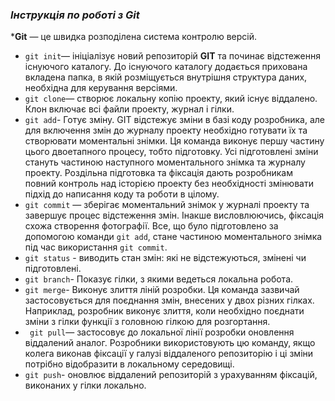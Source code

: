 ### ***Інструкція по роботі з Git***
 ***Git** — це швидка розподілена система контролю версій.
* ```git init```— ініціалізує новий репозиторій **GIT** та починає відстеження існуючого каталогу. До існуючого каталогу додається прихована вкладена папка, в якій розміщується внутрішня структура даних, необхідна для керування версіями.
* ```git clone```— створює локальну копію проекту, який існує віддалено. Клон включає всі файли проекту, журнал і гілки.
* ```git add```- Готує зміну. GIT відстежує зміни в базі коду розробника, але для включення змін до журналу проекту необхідно готувати їх та створювати моментальні знімки. Ця команда виконує першу частину цього двоетапного процесу, тобто підготовку. Усі підготовлені зміни стануть частиною наступного моментального знімка та журналу проекту. Роздільна підготовка та фіксація дають розробникам повний контроль над історією проекту без необхідності змінювати підхід до написання коду та роботи в цілому.
* ```git commit``` — зберігає моментальний знімок у журналі проекту та завершує процес відстеження змін. Інакше висловлюючись, фіксація схожа створення фотографії. Все, що було підготовлено за допомогою команди ``git add``, стане частиною моментального знімка під час використання ``git commit``.
* ```git status``` - виводить стан змін: які не відстежуються, змінені чи підготовлені.
* ```git branch```- Показує гілки, з якими ведеться локальна робота.
* ```git merge```- Виконує злиття ліній розробки. Ця команда зазвичай застосовується для поєднання змін, внесених у двох різних гілках. Наприклад, розробник виконує злиття, коли необхідно поєднати зміни з гілки функції з головною гілкою для розгортання.
* ``` git pull```— застосовує до локальної лінії розробки оновлення віддалений аналог. Розробники використовують цю команду, якщо колега виконав фіксації у галузі віддаленого репозиторію і ці зміни потрібно відобразити в локальному середовищі.
* ```git push```- оновлює віддалений репозиторій з урахуванням фіксацій, виконаних у гілки локально.

